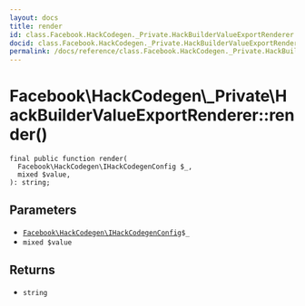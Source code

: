```yaml
---
layout: docs
title: render
id: class.Facebook.HackCodegen._Private.HackBuilderValueExportRenderer.render
docid: class.Facebook.HackCodegen._Private.HackBuilderValueExportRenderer.render
permalink: /docs/reference/class.Facebook.HackCodegen._Private.HackBuilderValueExportRenderer.render/
---
```

# Facebook\\HackCodegen\\_Private\\HackBuilderValueExportRenderer::render()




``` Hack
final public function render(
  Facebook\HackCodegen\IHackCodegenConfig $_,
  mixed $value,
): string;
```




## Parameters




+ [` Facebook\HackCodegen\IHackCodegenConfig `](<interface.Facebook.HackCodegen.IHackCodegenConfig.md>)`` $_ ``
+ ` mixed $value `




## Returns




* ` string `